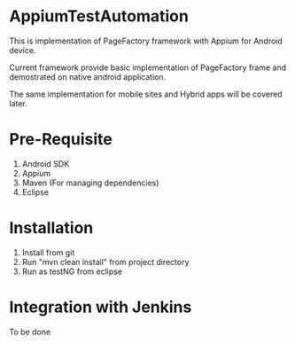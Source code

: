 AppiumTestAutomation
====================

This is implementation of PageFactory framework with Appium for Android device.

Current framework provide basic implementation of PageFactory frame and demostrated on native android application.

The same implementation for mobile sites and Hybrid apps will be covered later.


Pre-Requisite
=====================
1. Android SDK
2. Appium
3. Maven (For managing dependencies)
4. Eclipse

Installation
=====================
1. Install from git
2. Run "mvn clean install" from project directory
3. Run as testNG from eclipse



Integration with Jenkins
=====================
To be done
